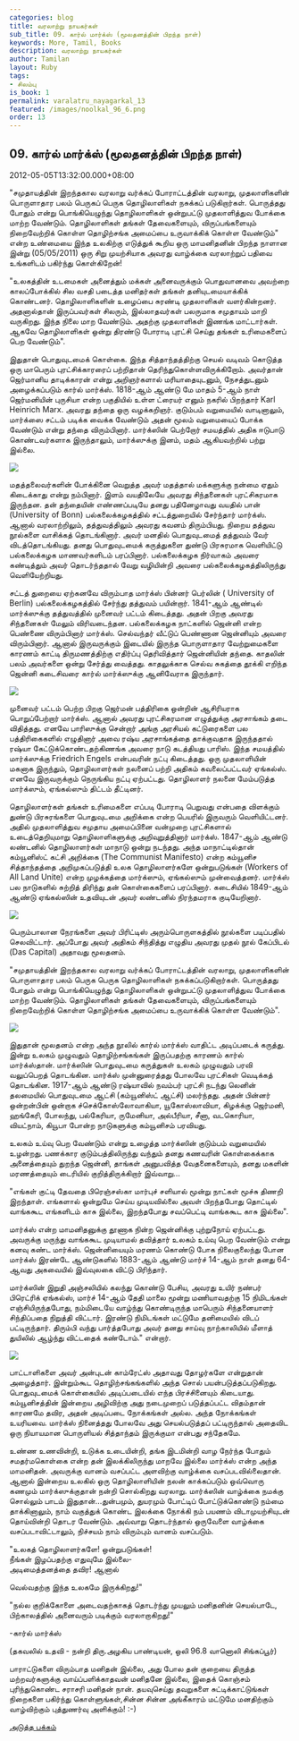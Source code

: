 ```yaml
---
categories: blog
title: வரலாற்று நாயகர்கள்
sub_title: 09. கார்ல் மார்க்ஸ் (மூலதனத்தின் பிறந்த நாள்)
keywords: More, Tamil, Books
description: வரலாற்று நாயகர்கள்
author: Tamilan
layout: Ruby
tags:
- சிலம்பு
is_book: 1
permalink: varalatru_nayagarkal_13
featured: /images/noolkal_96_6.png
order: 13
---
```



## 09. கார்ல் மார்க்ஸ் (மூலதனத்தின் பிறந்த நாள்)

2012-05-05T13:32:00.000+08:00

"சமுதாயத்தின் இறந்தகால வரலாறு வர்க்கப் போராட்டத்தின் வரலாறு, முதலாளிகளின் பொருளாதார பலம் பெருகப் பெருக தொழிலாளிகள் நசுக்கப் படுகிறார்கள். பொருத்தது போதும் என்று பொங்கியெழுந்து தொழிலாளிகள் ஒன்றுபட்டு முதலாளித்துவ போக்கை மாற்ற வேண்டும். தொழிலாளிகள் தங்கள் தேவைகளையும், விருப்பங்களையும் நிறைவேற்றிக் கொள்ள தொழிற்சங்க அமைப்பை உருவாக்கிக் கொள்ள வேண்டும்" என்ற உண்மையை இந்த உலகிற்கு எடுத்துக் கூறிய ஒரு மாமனிதனின் பிறந்த நாளான இன்று (05/05/2011) ஒரு சிறு முயற்சியாக அவரது வாழ்க்கை வரலாற்றுப் பதிவை உங்களிடம் பகிர்ந்து கொள்கிறேன்!

"உலகத்தின் உடமைகள் அனைத்தும் மக்கள் அனைவருக்கும் பொதுவானவை அவற்றை காலப்போக்கில் சில வசதி படைத்த மனிதர்கள் தங்கள் தனியுடமையாக்கிக் கொண்டனர். தொழிலாளிகளின் உழைப்பை சுரண்டி முதலாளிகள் வளர்கின்றனர். அதனால்தான் இருப்பவர்கள் சிலரும், இல்லாதவர்கள் பலருமாக சமுதாயம் மாறி வருகிறது. இந்த நிலை மாற வேண்டும். அதற்கு முதலாளிகள் இணங்க மாட்டார்கள். ஆகவே தொழிலாளிகள் ஒன்று திரண்டு போராடி புரட்சி செய்து தங்கள் உரிமைகளைப் பெற வேண்டும்".

இதுதான் பொதுவுடமைக் கொள்கை. இந்த சித்தாந்தத்திற்கு செயல் வடிவம் கொடுத்த ஒரு மாபெரும் புரட்சிக்காரரைப் பற்றிதான் தெரிந்துகொள்ளவிருக்கிறோம். அவர்தான் ஜெர்மானிய தாடிக்காரன் என்று அறிஞர்களால் மரியாதையுடனும், நேசத்துடனும் அழைக்கப்படும் கார்ல் மார்க்ஸ். 1818-ஆம் ஆண்டு மே மாதம் 5-ஆம் நாள் ஜெர்மனியின் புருசியா என்ற பகுதியில் உள்ள ட்ரையர் எனும் நகரில் பிறந்தார் Karl Heinrich Marx. அவரது தந்தை ஒரு வழக்கறிஞர். குடும்பம் வறுமையில் வாடினாலும், மார்க்ஸை சட்டம் படிக்க வைக்க வேண்டும் அதன் மூலம் வறுமையைப் போக்க வேண்டும் என்று தந்தை விரும்பினார். மார்க்ஸின் பெற்றோர் சமயத்தில் அதிக ஈடுபாடு கொண்டவர்களாக இருந்தாலும், மார்க்ஸுக்கு இனம், மதம் ஆகியவற்றில் பற்று இல்லை.

![](http://3.bp.blogspot.com/-tWHJo-y4VBw/T6SLvOv2DQI/AAAAAAAABlc/p4q2f1X552Y/s320/Karl+Marx.jpg)

மதத்தலைவர்களின் போக்கினை வெறுத்த அவர் மதத்தால் மக்களுக்கு நன்மை ஏதும் கிடைக்காது என்று நம்பினார். இளம் வயதிலேயே அவரது சிந்தனைகள் புரட்சிகரமாக இருந்தன. தன் தந்தையின் எண்ணப்படியே தனது பதினேழாவது வயதில் பான் (University of Bonn) பல்கலைக்கழகத்தில் சட்டத்துறையில் சேர்ந்தார் மார்க்ஸ். ஆனால் வரலாற்றிலும், தத்துவத்திலும் அவரது கவனம் திரும்பியது. நிறைய தத்துவ நூல்களை வாசிக்கத் தொடங்கினார். அவர் மனதில் பொதுவுடமைத் தத்துவம் வேர் விடத்தொடங்கியது. தனது பொதுவுடமைக் கருத்துகளை துண்டு பிரசுரமாக வெளியிட்டு பல்கலைக்கழக மாணவர்களிடம் பரப்பினார். பல்கலைக்கழக நிர்வாகம் அவரை கண்டித்தும் அவர் தொடர்ந்ததால் வேறு வழியின்றி அவரை பல்கலைக்கழகத்திலிருந்து வெளியேற்றியது.

சட்டத் துறையை ஏற்கனவே விரும்பாத மார்க்ஸ் பின்னர் பெர்லின் ( University of Berlin) பல்கலைக்கழகத்தில் சேர்ந்து தத்துவம் பயின்றார். 1841-ஆம் ஆண்டில் மார்க்ஸுக்கு தத்துவத்தில் முனைவர் பட்டம் கிடைத்தது. அதன் பிறகு அவரது சிந்தனைகள் மேலும் விரிவடைந்தன. பல்கலைக்கழக நாட்களில் ஜென்னி என்ற பெண்ணை விரும்பினார் மார்க்ஸ். செல்வந்தர் வீட்டுப் பெண்ணான ஜென்னியும் அவரை விரும்பினார். ஆனால் இருவருக்கும் இடையில் இருந்த பொருளாதார வேற்றுமைகளை காரணம் காட்டி திருமணத்திற்கு எதிர்ப்பு தெரிவித்தார் ஜென்னியின் தந்தை. காதலின் பலம் அவர்களை ஒன்று சேர்த்து வைத்தது. காதலுக்காக செல்வ சுகத்தை தூக்கி எறிந்த ஜென்னி கடைசிவரை கார்ல் மார்க்ஸுக்கு ஆனிவேராக இருந்தார்.

![](http://4.bp.blogspot.com/-sUl1KZF8qWw/T6SL2M9YWsI/AAAAAAAABlk/abdWrow7FCQ/s320/karlmarx-jenny.jpg)

முனைவர் பட்டம் பெற்ற பிறகு ஜெர்மன் பத்திரிகை ஒன்றின் ஆசிரியராக பொறுப்பேற்றார் மார்க்ஸ். ஆனால் அவரது புரட்சிகரமான எழுத்துக்கு அரசாங்கம் தடை விதித்தது. எனவே பாரிஸுக்கு சென்றார் அங்கு அரசியல் கட்டுரைகளை பல பத்திரிகைகளில் எழுதினார் அவை ரஷ்ய அரசாங்கத்தை தாக்குவதாக இருந்ததால் ரஷ்யா கேட்டுக்கொண்டதற்கிணங்க அவரை நாடு கடத்தியது பாரிஸ். இந்த சமயத்தில் மார்க்ஸுக்கு Friedrich Engels என்பவரின் நட்பு கிடைத்தது. ஒரு முதலாளியின் மகனாக இருந்தும், தொழிலாளர்கள் நலனைப் பற்றி அதிகம் கவலைப்பட்டவர் ஏங்கல்ஸ். எனவே இருவருக்கும் நெருங்கிய நட்பு ஏற்பட்டது. தொழிலாளர் நலனை மேம்படுத்த மார்க்ஸும், ஏங்கல்ஸும் திட்டம் தீட்டினர்.

தொழிலாளர்கள் தங்கள் உரிமைகளை எப்படி போராடி பெறுவது என்பதை விளக்கும் துண்டு பிரசுரங்களை பொதுவுடமை அறிக்கை என்ற பெயரில் இருவரும் வெளியிட்டனர். அதில் முதலாளித்துவ சமுதாய அமைப்பினை வன்முறை புரட்சிகளால் உடைத்தெறியுமாறு தொழிலாளிகளுக்கு அறிவுறுத்தினார் மார்க்ஸ். 1847-ஆம் ஆண்டு லண்டனில் தொழிலாளர்கள் மாநாடு ஒன்று நடந்தது. அந்த மாநாட்டில்தான் கம்யூனிஸ்ட் கட்சி அறிக்கை (The Communist Manifesto) என்ற கம்யூனிச சித்தாந்தத்தை அறிமுகப்படுத்தி உலக தொழிலாளர்களே ஒன்றுபடுங்கள் (Workers of All Land Unite) என்ற முழக்கத்தை மார்க்ஸும், ஏங்கல்ஸும் முன்வைத்தனர். மார்க்ஸ் பல நாடுகளில் சுற்றித் திரிந்து தன் கொள்கைகளைப் பரப்பினார். கடைசியில் 1849-ஆம் ஆண்டு ஏங்கல்ஸின் உதவியுடன் அவர் லண்டனில் நிரந்தமராக குடியேறினார்.

![](http://2.bp.blogspot.com/-W5fbGhnne4E/T6SL8mZkreI/AAAAAAAABls/M0eQ8_lNkVo/s320/Marx+Family_and_Engels.jpg)

பெரும்பாலான நேரங்களை அவர் பிரிட்டிஸ் அரும்பொருளகத்தில் நூல்களை படிப்பதில் செலவிட்டார். அப்போது அவர் அதிகம் சிந்தித்து எழுதிய அவரது முதல் நூல் கேப்பிடல் (Das Capital) அதாவது மூலதனம்.

"சமுதாயத்தின் இறந்தகால வரலாறு வர்க்கப் போராட்டத்தின் வரலாறு, முதலாளிகளின் பொருளாதார பலம் பெருக பெருக தொழிலாளிகள் நசுக்கப்படுகிறார்கள். பொருத்தது போதும் என்று பொங்கியெழுந்து தொழிலாளிகள் ஒன்றுபட்டு முதலாளித்துவ போக்கை மாற்ற வேண்டும். தொழிலாளிகள் தங்கள் தேவைகளையும், விருப்பங்களையும் நிறைவேற்றிக் கொள்ள தொழிற்சங்க அமைப்பை உருவாக்கிக் கொள்ள வேண்டும்".

![](http://1.bp.blogspot.com/-m6-c1gaqN0c/T6SMIzvmx6I/AAAAAAAABl0/MpX1XOviUWM/s1600/das-kapital.jpg)

இதுதான் மூலதனம் என்ற அந்த நூலில் கார்ல் மார்க்ஸ் வாதிட்ட அடிப்படைக் கருத்து. இன்று உலகம் முழுவதும் தொழிற்சங்கங்கள் இருப்பதற்கு காரணம் கார்ல் மார்க்ஸ்தான். மார்க்ஸின் பொதுவுடமை கருத்துகள் உலகம் முழுவதும் பரவி வலுப்பெறத் தொடங்கின. மார்க்ஸ் முன்னுரைத்தது போலவே புரட்சிகள் வெடிக்கத் தொடங்கின. 1917-ஆம் ஆண்டு ரஷ்யாவில் நவம்பர் புரட்சி நடந்து லெனின் தலமையில் பொதுவுடமை ஆட்சி (கம்யூனிஸ்ட் ஆட்சி) மலர்ந்தது. அதன் பின்னர் ஒன்றன்பின் ஒன்றாக ச்செக்கோஸ்லோவாகியா, யூகோஸ்லாவியா, கிழக்க்கு ஜெர்மனி, ஹங்கேரி, போலந்து, பல்கேரியா, ருமேனியா, அல்பீரியா, சீனா, வடகொரியா, வியட்நாம், கியூபா போன்ற நாடுகளுக்கு கம்யூனிசம் பரவியது.

உலகம் உய்வு பெற வேண்டும் என்று உழைத்த மார்க்ஸின் குடும்பம் வறுமையில் உழன்றது. பணக்கார குடும்பத்திலிருந்து வந்தும் தனது கணவரின் கொள்கைக்காக அனைத்தையும் துறந்த ஜென்னி, தாங்கள் அனுபவித்த வேதனைகளையும், தனது மகளின் மரணத்தையும் டைரியில் குறித்திருக்கிறார் இவ்வாறு...

"எங்கள் குட்டி தேவதை பிரெஞ்சஸ்கா மார்புச் சளியால் மூன்று நாட்கள் மூச்சு திணறி இறந்தாள். எங்களால் ஒன்றுமே செய்ய முடியவில்லை அவள் பிறந்தபோது தொட்டில் வாங்ககூட எங்களிடம் காசு இல்லை, இறந்தபோது சவப்பெட்டி வாங்ககூட காசு இல்லை".

மார்க்ஸ் என்ற மாமனிதனுக்கு தூணாக நின்ற ஜென்னிக்கு புற்றுநோய் ஏற்பட்டது. அவருக்கு மருந்து வாங்ககூட முடியாமல் தவித்தார் உலகம் உய்வு பெற வேண்டும் என்று கனவு கண்ட மார்க்ஸ். ஜென்னியையும் மரணம் கொண்டு போக நிலைகுலைந்து போன மார்க்ஸ் இரண்டே ஆண்டுகளில் 1883-ஆம் ஆண்டு மார்ச் 14-ஆம் நாள் தனது 64-ஆவது அகவையில் இவ்வுலகை விட்டு பிரிந்தார்.

மார்க்ஸின் இறுதி அஞ்சலியில் கலந்து கொண்டு பேசிய, அவரது உயிர் நண்பர் பிரெட்ரிக் ஏங்கல்ஸ், மார்ச் 14-ஆம் தேதி மாலை மூன்று மணியாவதற்கு 15 நிமிடங்கள் எஞ்சியிருந்தபோது, நம்மிடையே வாழ்ந்து கொண்டிருந்த மாபெரும் சிந்தனையாளர் சிந்திப்பதை நிறுத்தி விட்டார். இரண்டு நிமிடங்கள் மட்டுமே தனிமையில் விடப் பட்டிருந்தார். திரும்பி வந்து பார்த்தபோது அவர் தனது சாய்வு நாற்காலியில் மீளாத் துயிலில் ஆழ்ந்து விட்டதைக் கண்டோம்." என்றார்.

![](http://3.bp.blogspot.com/-pj7vhuWbOxo/T6SNJsZygjI/AAAAAAAABmE/23m8cwYcuc0/s320/karl-marx-fish.jpg)

பாட்டாளிகளை அவர் அன்புடன் காம்ரேட்ஸ் அதாவது தோழர்களே என்றுதான் அழைத்தார். இன்றும்கூட தொழிற்சங்கங்களில் அந்த சொல் பயன்படுத்தப்படுகிறது. பொதுவுடமைக் கொள்கையில் அடிப்படையில் எந்த பிரச்சினையும் கிடையாது. கம்யூனிசத்தின் இன்றைய அழிவிற்கு அது நடைமுறைப் படுத்தப்பட்ட விதம்தான் காரணமே தவிர, அதன் அடிப்படை நோக்கங்கள் அல்ல. அந்த நோக்கங்கள் உயரியவை. மார்க்ஸ் நினைத்தது போலவே அது செயல்படுத்தப் பட்டிருந்தால் அதைவிட ஒரு நியாயமான பொருளியல் சித்தாந்தம் இருக்குமா என்பது சந்தேகமே.

உண்ண உணவின்றி, உடுக்க உடையின்றி, தங்க இடமின்றி வாழ நேர்ந்த போதும் சமதர்மகொள்கை என்ற தன் இலக்கிலிருந்து மாறவே இல்லை மார்க்ஸ் என்ற அந்த மாமனிதன். அவருக்கு வானம் வசப்பட்ட அளவிற்கு வாழ்க்கை வசப்படவில்லைதான். ஆனால் இன்றைய உலகில் ஒரு தொழிலாளியின் நலன் காக்கப்படும் ஒவ்வொரு கணமும் மார்க்ஸுக்குதான் நன்றி சொல்கிறது வரலாறு. மார்க்ஸின் வாழ்க்கை நமக்கு சொல்லும் பாடம் இதுதான்...துன்பமும், துயரமும் போட்டிப் போட்டுக்கொண்டு நம்மை தாக்கினாலும், நாம் வகுத்துக் கொண்ட இலக்கை நோக்கி நம் பயணம் விடாமுயற்சியுடன் தொய்வின்றி தொடர வேண்டும். அவ்வாறு தொடர்ந்தால் ஒருவேளை வாழ்க்கை வசப்படாவிட்டாலும், நிச்சயம் நாம் விரும்பும் வானம் வசப்படும்.

"உலகத் தொழிலாளர்களே! ஒன்றுபடுங்கள்!  
நீங்கள் இழப்பதற்கு எதுவுமே இல்லை-  
அடிமைத்தனத்தை தவிர! ஆனால்

வெல்வதற்கு இந்த உலகமே இருக்கிறது!"

"நல்ல குறிக்கோளை அடைவதற்காகத் தொடர்ந்து முயலும் மனிதனின் செயல்பாடே, பிற்காலத்தில் அனைவரும் படிக்கும் வரலாறாகிறது!"

-கார்ல் மார்க்ஸ்

(தகவலில் உதவி - நன்றி திரு.அழகிய பாண்டியன், ஒலி 96.8 வானொலி சிங்கப்பூர்)

பாராட்டுகளை விரும்பாத மனிதன் இல்லை, அது போல தன் குறையை திருத்த மற்றவர்களுக்கு வாய்ப்பளிக்காதவன் மனிதனே இல்லை, இதைக் கொஞ்சம் புரிந்துகொண்ட சராசரி மனிதன் நான். தயவுசெய்து தவறுகளை சுட்டிக்காட்டுங்கள் நிறைகளை பகிர்ந்து கொள்ளுங்கள்,சின்ன சின்ன அங்கீகாரம் மட்டுமே மனதிற்கும் வாழ்விற்கும் புத்துணர்வு அளிக்கும்! :-)

[அடுத்த பக்கம்](varalatru_nayagarkal_14)